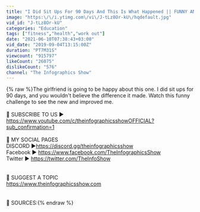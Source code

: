 ```yaml
---
title: "I Did Sit Ups For 90 Days And This Is What Happened || FUNNY ANIMATION CHALLENGE"
image: "https:\/\/i.ytimg.com\/vi\/J-tLz8Or-kU\/hqdefault.jpg"
vid_id: "J-tLz8Or-kU"
categories: "Education"
tags: ["fitness","health","work out"]
date: "2021-06-10T07:38:43+03:00"
vid_date: "2019-09-04T13:15:00Z"
duration: "PT7M31S"
viewcount: "915797"
likeCount: "26075"
dislikeCount: "576"
channel: "The Infographics Show"
---
```

{% raw %}The girlfriend is going to be happy about this one. I did sit ups for 90 days, and you wouldn't believe the difference it made. Watch this funny challenge to see the new and improved me. <br /><br />🔔 SUBSCRIBE TO US ► <a rel="nofollow" target="blank" href="https://www.youtube.com/c/theinfographicsshowOFFICIAL?sub_confirmation=1">https://www.youtube.com/c/theinfographicsshowOFFICIAL?sub_confirmation=1</a><br /><br />🔖 MY SOCIAL PAGES<br />DISCORD ►<a rel="nofollow" target="blank" href="https://discord.gg/theinfographicsshow">https://discord.gg/theinfographicsshow</a><br />Facebook ► <a rel="nofollow" target="blank" href="https://www.facebook.com/TheInfographicsShow">https://www.facebook.com/TheInfographicsShow</a><br />Twitter ► <a rel="nofollow" target="blank" href="https://twitter.com/TheInfoShow">https://twitter.com/TheInfoShow</a><br /><br /><br />💭  SUGGEST A TOPIC<br /><a rel="nofollow" target="blank" href="https://www.theinfographicsshow.com">https://www.theinfographicsshow.com</a><br /><br /><br />📝 SOURCES:{% endraw %}
